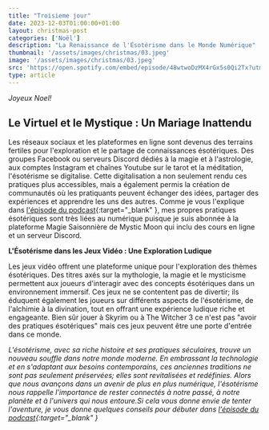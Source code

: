 ```yaml
---
title: "Troisieme jour"
date: 2023-12-03T01:00:00+01:00
layout: christmas-post
categories: ['Noël']
description: "La Renaissance de l'Ésotérisme dans le Monde Numérique"
thumbnail: '/assets/images/christmas/03.jpeg'
image: '/assets/images/christmas/03.jpeg'
src: 'https://open.spotify.com/embed/episode/48wtwoDzMX4rGx5s0Qi2Tx?utm_source=generator'
type: article
---
```


_Joyeux Noel!_

## Le Virtuel et le Mystique : Un Mariage Inattendu

Les réseaux sociaux et les plateformes en ligne sont devenus des terrains fertiles pour l'exploration et le partage de connaissances ésotériques. Des groupes Facebook ou serveurs Discord dédiés à la magie et à l'astrologie, aux comptes Instagram et chaînes Youtube sur le tarot et la méditation, l'ésotérisme se digitalise. Cette digitalisation a non seulement rendu ces pratiques plus accessibles, mais a également permis la création de communautés où les pratiquants peuvent échanger des idées, partager des expériences et apprendre les uns des autres.
Comme je vous l'explique dans [l'épisode du podcast](https://open.spotify.com/episode/48wtwoDzMX4rGx5s0Qi2Tx?si=a7afa703c2ec4d48){:target="\_blank" }, mes propres pratiques ésotériques sont très liées au numérique puisque je suis abonnée à la plateforme Magie Saisonnière de Mystic Moon qui inclu des cours en ligne et un serveur Discord.

**L'Ésotérisme dans les Jeux Vidéo : Une Exploration Ludique**

Les jeux vidéo offrent une plateforme unique pour l'exploration des thèmes ésotériques. Des titres axés sur la mythologie, la magie et le mysticisme permettent aux joueurs d'interagir avec des concepts ésotériques dans un environnement immersif. Ces jeux ne se contentent pas de divertir; ils éduquent également les joueurs sur différents aspects de l'ésotérisme, de l'alchimie à la divination, tout en offrant une expérience ludique riche et engageante. Bien sûr jouer à Skyrim ou à The Witcher 3 ce n'est pas "avoir des pratiques ésotériques" mais ces jeux peuvent être une porte d'entrée dans ce monde.

_L'ésotérisme, avec sa riche histoire et ses pratiques séculaires, trouve un nouveau souffle dans notre monde moderne. En embrassant la technologie et en s'adaptant aux besoins contemporains, ces anciennes traditions ne sont pas seulement préservées; elles sont revitalisées et redéfinies. Alors que nous avançons dans un avenir de plus en plus numérique, l'ésotérisme nous rappelle l'importance de rester connectés à notre passé, à notre planète et à l'univers qui nous entoure.Si cela vous donne envie de tenter l'aventure, je vous donne quelques conseils pour débuter dans [l'épisode du podcast](https://open.spotify.com/episode/48wtwoDzMX4rGx5s0Qi2Tx?si=a7afa703c2ec4d48){:target="\_blank" }_
